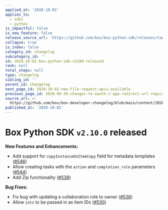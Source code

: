 ```yaml
---
applied_at: '2020-10-02'
applies_to:
  - sdks
  - python
is_impactful: false
is_new_feature: false
release_source_url: 'https://github.com/box/box-python-sdk/releases/tag/v2.10.0'
collapse: true
is_index: false
category_id: changelog
subcategory_id: ''
id: 2020-10-02-box-python-sdk-v2100-released
rank: null
total_steps: null
type: changelog
sibling_id: ''
parent_id: changelog
next_page_id: 2020-10-02-new-file-request-apis-available
previous_page_id: 2020-09-29-changes-to-oauth-2-app-redirect-url-requirements
source_url: >-
  https://github.com/box/box-developer-changelog/blob/main/content/2020/10-02-box-python-sdk-v2100-released.md
published_at: '2020-10-02'
---
```

# Box Python SDK `v2.10.0` released

**New Features and Enhancements:**

- Add support for `copyInstanceOnItemCopy` field for metadata templates ([#546][1])
- Allow creating tasks with the `action` and `completion_rule` parameters ([#544][2])
- Add Zip functionality ([#539][3])

**Bug Fixes:**

- Fix bug with updating a collaboration role to owner ([#536][4])
- Allow `ints` to be passed in as item IDs ([#530][5])

[1]: https://github.com/box/box-ios-sdk/pull/546

[2]: https://github.com/box/box-ios-sdk/pull/544

[3]: https://github.com/box/box-ios-sdk/pull/539

[4]: https://github.com/box/box-ios-sdk/pull/536

[5]: https://github.com/box/box-ios-sdk/pull/530